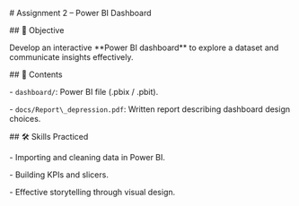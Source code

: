 \# Assignment 2 – Power BI Dashboard



\## 📌 Objective

Develop an interactive \*\*Power BI dashboard\*\* to explore a dataset and communicate insights effectively.



\## 📂 Contents

\- `dashboard/`: Power BI file (.pbix / .pbit).

\- `docs/Report\_depression.pdf`: Written report describing dashboard design choices.



\## 🛠️ Skills Practiced

\- Importing and cleaning data in Power BI.

\- Building KPIs and slicers.

\- Effective storytelling through visual design.




